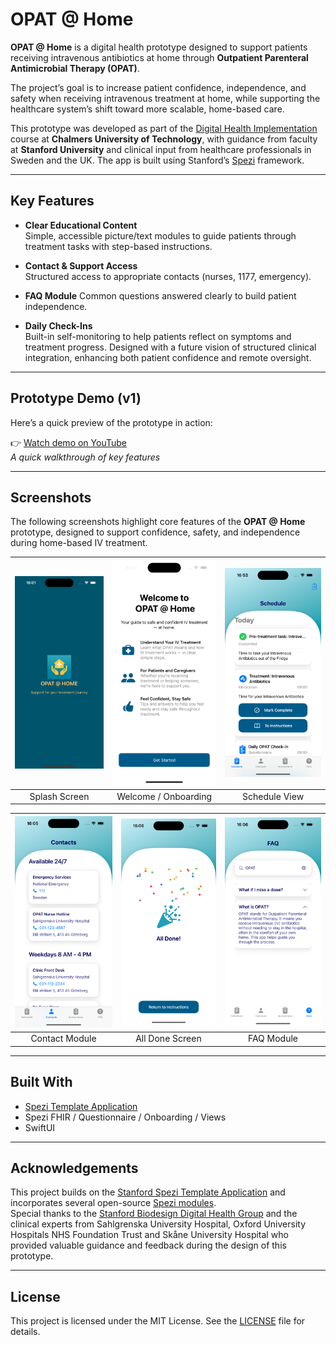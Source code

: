 <!--
This source file is part of the OPAT @ Home project.

Based on the Stanford Spezi Template Application:
https://github.com/StanfordSpezi/SpeziTemplateApplication

SPDX-FileCopyrightText: 2023 Stanford University  
SPDX-License-Identifier: MIT
-->

# OPAT @ Home

**OPAT @ Home** is a digital health prototype designed to support patients receiving intravenous antibiotics at home through **Outpatient Parenteral Antimicrobial Therapy (OPAT)**.

The project’s goal is to increase patient confidence, independence, and safety when receiving intravenous treatment at home, while supporting the healthcare system’s shift toward more scalable, home-based care.

This prototype was developed as part of the [Digital Health Implementation](https://www.chalmers.se/en/education/your-studies/course-selection-and-registration/select-courses/choose-a-tracks-course/digital-health-implementation/) course at **Chalmers University of Technology**, with guidance from faculty at **Stanford University** and clinical input from healthcare professionals in Sweden and the UK. The app is built using Stanford’s [Spezi](https://github.com/StanfordSpezi/Spezi) framework.


---

## Key Features

- **Clear Educational Content**  
  Simple, accessible picture/text modules to guide patients through treatment tasks with step-based instructions.

- **Contact & Support Access**  
  Structured access to appropriate contacts (nurses, 1177, emergency).

- **FAQ Module** 
  Common questions answered clearly to build patient independence.

- **Daily Check-Ins**  
  Built-in self-monitoring to help patients reflect on symptoms and treatment progress. Designed with a future vision of structured clinical integration, enhancing both patient confidence and remote oversight.


---

## Prototype Demo (v1)

Here’s a quick preview of the prototype in action:

👉 [Watch demo on YouTube](https://youtube.com/shorts/mlTw7f_ffxE)  
*A quick walkthrough of key features*

---

## Screenshots

The following screenshots highlight core features of the **OPAT @ Home** prototype, designed to support confidence, safety, and independence during home-based IV treatment.

| ![Splash](./screenshots/01_splash.png) | ![Welcome](./screenshots/02_onboarding_intro.png) | ![Schedule](./screenshots/03_schedule.png) |
|:--:|:--:|:--:|
| Splash Screen | Welcome / Onboarding | Schedule View |

| ![Contacts](./screenshots/04_contacts.png) | ![All Done](./screenshots/05_all_done.png) | ![FAQ](./screenshots/06_faq.png) |
|:--:|:--:|:--:|
| Contact Module | All Done Screen | FAQ Module |



---

## Built With

- [Spezi Template Application](https://github.com/StanfordSpezi/SpeziTemplateApplication)
- Spezi FHIR / Questionnaire / Onboarding / Views
- SwiftUI

---

## Acknowledgements

This project builds on the [Stanford Spezi Template Application](https://github.com/StanfordSpezi/SpeziTemplateApplication) and incorporates several open-source [Spezi modules](https://github.com/StanfordSpezi).  
Special thanks to the [Stanford Biodesign Digital Health Group](https://biodesign.stanford.edu/) and the clinical experts from Sahlgrenska University Hospital, Oxford University Hospitals NHS Foundation Trust and Skåne University Hospital who provided valuable guidance and feedback during the design of this prototype.

---

## License

This project is licensed under the MIT License. See the [LICENSE](LICENSE) file for details.
